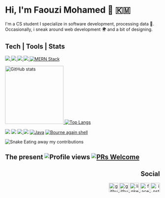# Hi, I'm Faouzi Mohamed 👋  :comoros:  
<!--![CS student](https://raw.githubusercontent.com/faouziMohamed/faouzimohamed/master/pictures/faouzimohamed-rabat2020.jpg)-->

I'm a CS student I specialize in software development, processing data :dart:.  Occasionally, i sneak around web development :earth_africa: and a bit of designing.

## Tech | Tools | Stats
<!-- Framworks -->

<p align='left'>
    <a href='https://www.qt.io/qt-for-python'>
        <img src='https://img.shields.io/static/v1?label=&color=253&style=for-the-badge&logo=qt&message=PyQt5%20|%20PySide2' />
    </a>
    <a href='https://www.mysql.com/'>
        <img src="https://img.shields.io/badge/mysql-135e79.svg?&style=for-the-badge&logo=mysql&logoColor=fff"/>
    </a>
   <!-- <a href='https://www.oracle.com/database/technologies/appdev/xe.html'>
        <img src ="https://img.shields.io/badge/oracle%20-%23F00000.svg?&style=for-the-badge&logo=oracle&logoColor=white" />
    </a> -->
    <a href='https://www.qt.io/'>
        <img src='https://img.shields.io/badge/Qt5%20(c++)-012a4a.svg?&style=for-the-badge&logo=Qt&logoColor=green' />
    </a>
    <a href='https://www.tensorflow.org/'>
        <img src="https://img.shields.io/badge/TensorFlow%20-%23FF6F00.svg?&style=for-the-badge&logo=TensorFlow&logoColor=white" /> 
    </a>
    <a href='https://www.mongodb.com/mern-stack'><img src="https://img.shields.io/badge/MERN_STACK-2b1348.svg?&style=for-the-badge&logo=react&logoColor=fff" alt="MERN Stack"></a>
</p>

<!-- Github stats -->
<p align="left">
    <a href="https://github.com/anuraghazra/github-readme-stats">
      <img src="https://github-readme-stats.vercel.app/api?username=faouzimohamed&theme=dark&show_icons=true&&cache_seconds=1900&count_private=true" alt="GitHub stats" height="190" >  
    </a>
    <a href="https://github.com/anuraghazra/github-readme-stats">
      <img src="https://github-readme-stats.vercel.app/api/top-langs/?username=faouzimohamed&theme=dark&layout=compact&langs_count=8" alt="Top Langs" heigth="190">
    </a>
</p>

<!--Some languages-->
<p align="left">
     <a href="https://www.javascript.com/"><img src="https://img.shields.io/badge/javascript%20-%23323330.svg?&style=for-the-badge&logo=javascript&logoColor=%23F7DF1E"/></a>
    <a href="https://www.python.org/"><img src="https://img.shields.io/badge/python%20-%2314354C.svg?&style=for-the-badge&logo=python&logoColor=white"/></a>
    <a href="https://sass-lang.com/"><img src="https://img.shields.io/badge/sass-f0345a.svg?&style=for-the-badge&logo=sass&logoColor=white"/> </a>
    <a href="http://www.cplusplus.org/"><img src="https://img.shields.io/badge/c++%20-%2300599C.svg?&style=for-the-badge&logo=c%2B%2B&ogoColor=white"/></a>
    <a href='https://www.oracle.com/java/'><img src="https://img.shields.io/badge/java-ffe66d.svg?&style=for-the-badge&logo=java&logoColor=darkred" alt="Java"></a>
    <a href="https://www.gnu.org/software/bash/"><img src="https://img.shields.io/badge/shell_script-233d4d.svg?&style=for-the-badge&logo=gnu-bash&logoColor=white" alt="Bourne again shell"></a>
    
</p>

![Snake Eating away my contributions](https://github.com/faouziMohamed/faouzimohamed/blob/output/github-contribution-grid-snake.gif)

## The present  <img src="https://gpvc.arturio.dev/faouzimohamed" alt="Profile views"/>  <a href="https://github.com/faouziMohamed/faouzimohamed/"> <img alt="PRs Welcome" src="https://img.shields.io/badge/Pull%20Request-Welcome-00af4f?style=plastic"/> </a>

<h2 align='right'> Social </h2>
<p align="right">
    <a href="https://github.com/faouziMohamed">
        <img src='https://cdn.jsdelivr.net/npm/simple-icons@4.21.0/icons/github.svg' alt='github' height='30'>
    </a>
    <a href="https://gist.github.com/faouziMohamed">
        <img src='https://user-images.githubusercontent.com/57812398/116732102-27c33000-a9da-11eb-99bf-02903100a59d.png' alt='github gist' height='30'>
    </a>
    <a href="https://www.linkedin.com/in/mohamed-faouzi/">
        <img src='https://cdn.jsdelivr.net/npm/simple-icons@4.21.0/icons/linkedin.svg' alt='linkedin' height='30'>
    </a>
    <a href="https://www.facebook.com/faouzi.mohamed.97">
        <img src='https://cdn.jsdelivr.net/npm/simple-icons@4.21.0/icons/facebook.svg' alt='facebook' height='30'>
    </a>
    <a href="https://www.instagram.com/______faouzi______/">
        <img src='https://cdn.jsdelivr.net/npm/simple-icons@4.21.0/icons/instagram.svg' alt='instagram' height='30'>
    </a>
</p>
